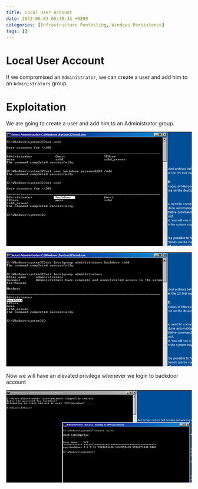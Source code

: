```yaml
---
title: Local User Account
date: 2022-06-03 05:49:33 +0800
categories: [Infrastructure Pentesting, Windows Persistence]
tags: []  
---
```


# Local User Account

If we compromised an `Administrator`, we can create a user and add him to an `Administrators` group.

# Exploitation

We are going to create a user and add him to an Administrator group. 

![linpriv](https://raw.githubusercontent.com/cyberkhalid/cyberkhalid.github.io/main/assets/img/ipentest/pwuser.png)

![linpriv](https://raw.githubusercontent.com/cyberkhalid/cyberkhalid.github.io/main/assets/img/ipentest/pwuser1.png)

Now we will have an elevated privilege whenever we login to backdoor account

![linpriv](https://raw.githubusercontent.com/cyberkhalid/cyberkhalid.github.io/main/assets/img/ipentest/pwuser2.png)

